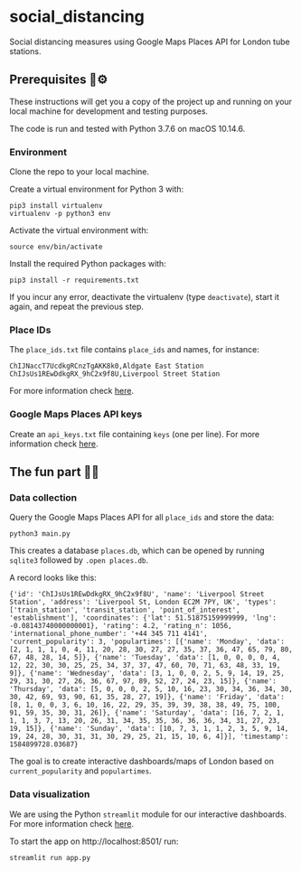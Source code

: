 # social_distancing
Social distancing measures using Google Maps Places API for London tube stations.

## Prerequisites 🔧⚙️

These instructions will get you a copy of the project up and running on your local machine for development and testing purposes.

The code is run and tested with Python 3.7.6 on macOS 10.14.6.

### Environment

Clone the repo to your local machine.

Create a virtual environment for Python 3 with:

    pip3 install virtualenv
    virtualenv -p python3 env

Activate the virtual environment with:

    source env/bin/activate

Install the required Python packages with:

    pip3 install -r requirements.txt

If you incur any error, deactivate the virtualenv (type `deactivate`), start it again, and repeat the previous step.

### Place IDs

The `place_ids.txt` file contains `place_ids` and names, for instance:

    ChIJNaccT7UcdkgRCnzTgAKK8k0,Aldgate East Station
    ChIJsUs1REwDdkgRX_9hC2x9f8U,Liverpool Street Station

For more information check [here](https://developers.google.com/places/web-service/place-id).

### Google Maps Places API keys

Create an `api_keys.txt` file containing `keys` (one per line).
For more information check [here](https://developers.google.com/places/web-service/get-api-key).

## The fun part 🎉🚀

### Data collection

Query the Google Maps Places API for all `place_ids` and store the data:

    python3 main.py

This creates a database `places.db`, which can be opened by running `sqlite3` followed by `.open places.db`.

A record looks like this:

    {'id': 'ChIJsUs1REwDdkgRX_9hC2x9f8U', 'name': 'Liverpool Street Station', 'address': 'Liverpool St, London EC2M 7PY, UK', 'types': ['train_station', 'transit_station', 'point_of_interest', 'establishment'], 'coordinates': {'lat': 51.51875159999999, 'lng': -0.08143740000000001}, 'rating': 4.2, 'rating_n': 1056, 'international_phone_number': '+44 345 711 4141', 'current_popularity': 3, 'populartimes': [{'name': 'Monday', 'data': [2, 1, 1, 1, 0, 4, 11, 20, 28, 30, 27, 27, 35, 37, 36, 47, 65, 79, 80, 67, 48, 28, 14, 5]}, {'name': 'Tuesday', 'data': [1, 0, 0, 0, 0, 4, 12, 22, 30, 30, 25, 25, 34, 37, 37, 47, 60, 70, 71, 63, 48, 33, 19, 9]}, {'name': 'Wednesday', 'data': [3, 1, 0, 0, 2, 5, 9, 14, 19, 25, 29, 31, 30, 27, 26, 36, 67, 97, 89, 52, 27, 24, 23, 15]}, {'name': 'Thursday', 'data': [5, 0, 0, 0, 2, 5, 10, 16, 23, 30, 34, 36, 34, 30, 30, 42, 69, 93, 90, 61, 35, 28, 27, 19]}, {'name': 'Friday', 'data': [8, 1, 0, 0, 3, 6, 10, 16, 22, 29, 35, 39, 39, 38, 38, 49, 75, 100, 91, 59, 35, 30, 31, 26]}, {'name': 'Saturday', 'data': [16, 7, 2, 1, 1, 1, 3, 7, 13, 20, 26, 31, 34, 35, 35, 36, 36, 36, 34, 31, 27, 23, 19, 15]}, {'name': 'Sunday', 'data': [10, 7, 3, 1, 1, 2, 3, 5, 9, 14, 19, 24, 28, 30, 31, 31, 30, 29, 25, 21, 15, 10, 6, 4]}], 'timestamp': 1584899728.03687}

The goal is to create interactive dashboards/maps of London based on `current_popularity` and `populartimes`.

### Data visualization

We are using the Python `streamlit` module for our interactive dashboards.
For more information check [here](https://docs.streamlit.io/).

To start the app on http://localhost:8501/ run:

    streamlit run app.py
